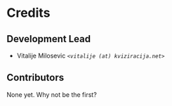 
# Credits



## Development Lead


-   Vitalije Milosevic _`<vitalije (at) kviziracija.net>`_


## Contributors


None yet. Why not be the first?



